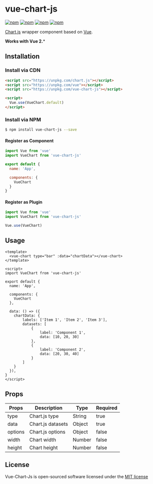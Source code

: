 # vue-chart-js

[![npm](https://img.shields.io/npm/v/vue-chart-js.svg)](https://www.npmjs.com/package/vue-chart-js)
[![npm](https://img.shields.io/npm/dt/vue-chart-js.svg)](https://www.npmjs.com/package/vue-chart-js)
[![npm](https://img.shields.io/npm/dm/vue-chart-js.svg)](https://www.npmjs.com/package/vue-chart-js)
[![npm](https://img.shields.io/npm/l/vue-chart-js.svg)](http://opensource.org/licenses/MIT)

[Chart.js](http://www.chartjs.org/) wrapper component based on [Vue](https://vuejs.org/).

**Works with Vue 2.***

## Installation

### Install via CDN
```html
<script src="https://unpkg.com/chart.js"></script>
<script src="https://unpkg.com/vue"></script>
<script src="https://unpkg.com/vue-chart-js"></script>

<script>
  Vue.use(VueChart.default)
</script>
```
### Install via NPM
```sh
$ npm install vue-chart-js --save
```

#### Register as Component
```js
import Vue from 'vue'
import VueChart from 'vue-chart-js'

export default {
  name: 'App',

  components: {
    VueChart
  }
}
```

#### Register as Plugin
```js
import Vue from 'vue'
import VueChart from 'vue-chart-js'

Vue.use(VueChart)
```

## Usage

```vue
<template>
  <vue-chart type="bar" :data="chartData"></vue-chart>
</template>

<script>
import VueChart from 'vue-chart-js'

export default {
  name: 'App',

  components: {
    VueChart
  },

  data: () => ({
    chartData: {
        labels: ['Item 1', 'Item 2', 'Item 3'],
        datasets: [
            {
                label: 'Component 1',
                data: [10, 20, 30]
            },
            {
                label: 'Component 2',
                data: [20, 30, 40]
            }
        ]
    }
  }),
}
</script>

```

## Props
|Props|Description|Type|Required|
|-----|-----------|----|--------|
|type|Chart.js type|String|true|
|data|Chart.js datasets|Object|true|
|options|Chart.js options|Object|false|
|width|Chart width|Number|false|
|height|Chart height|Number|false|

## License

Vue-Chart-Js is open-sourced software licensed under the [MIT license](http://opensource.org/licenses/MIT)
